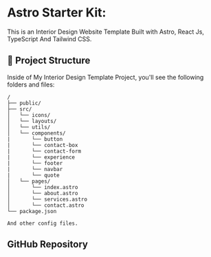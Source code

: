 # Astro Starter Kit:

This is an Interior Design Website Template Built with Astro, React Js, TypeScript And Tailwind CSS.
 

## 🚀 Project Structure

Inside of My Interior Design Template Project, you'll see the following folders and files:

```
/
├── public/
├── src/
│   └── icons/
│   └── layouts/
│   └── utils/
│   └── components/
|       └── button
|       └── contact-box
|       └── contact-form
|       └── experience
|       └── footer
|       └── navbar
|       └── quote
│   └── pages/
│       └── index.astro
│       └── about.astro
│       └── services.astro
│       └── contact.astro
└── package.json

And other config files.
```

## GitHub Repository
 
